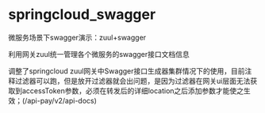# springcloud_swagger
微服务场景下swagger演示：zuul+swagger

利用网关zuul统一管理各个微服务的swagger接口文档信息

调整了springcloud zuul网关中Swagger接口生成器集群情况下的使用，目前注释过滤器可以跑，但是放开过滤器就会出问题，是因为过滤器在网关ui层面无法获取到accessToken参数，必须在转发后的详细location之后添加参数才能使之生效；(/api-pay/v2/api-docs)
